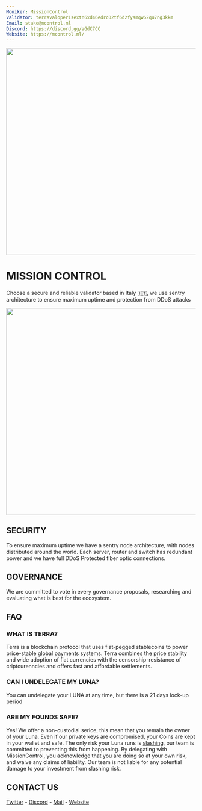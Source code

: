 ```yaml
---
Moniker: MissionControl
Validator: terravaloper1sextn6xd46edrc02tf6d2fysmqw62qu7ng3kkm
Email: stake@mcontrol.ml
Discord: https://discord.gg/aGdC7CC
Website: https://mcontrol.ml/
---
```


[<img src="https://mcontrol.ml/banner.png" width="550px"></img>](https://mcontrol.ml/)

# MISSION CONTROL
Choose a secure and reliable validator based in Italy 🇮🇹, we use sentry architecture to ensure maximum uptime and protection from DDoS attacks

[<img src="https://mcontrol.ml/header.png" width="550px"></img>](https://mcontrol.ml/)

## SECURITY
To ensure maximum uptime we have a sentry node architecture, with nodes distributed around the world. Each server, router and switch has redundant power and we have full DDoS Protected fiber optic connections.

## GOVERNANCE
We are committed to vote in every governance proposals, researching and evaluating what is best for the ecosystem.

## FAQ
### WHAT IS TERRA?
Terra is a blockchain protocol that uses fiat-pegged stablecoins to power price-stable global payments systems. Terra combines the price stability and wide adoption of fiat currencies with the censorship-resistance of criptcurenncies and offers fast and affordable settlements.
### CAN I UNDELEGATE MY LUNA?
You can undelegate your LUNA at any time, but there is a 21 days lock-up period
### ARE MY FOUNDS SAFE?
Yes! We offer a non-custodial serice, this mean that you remain the owner of your Luna. Even if our private keys are compromised, your Coins are kept in your wallet and safe.
The only risk your Luna runs is [slashing](https://docs.terra.money/validators.html#slashing-risks), our team is committed to preventing this from happening. By delegating with MissionControl, you acknowledge that you are doing so at your own risk, and waive any claims of liability. Our team is not liable for any potential damage to your investment from slashing risk.

## CONTACT US
[Twitter](https://twitter.com/mcontrol_ml) - [Discord](https://discord.gg/DaXu4ZmSKv) -  [Mail](mailto:stake@mcontrol.ml) - [Website](https://mcontrol.ml)
